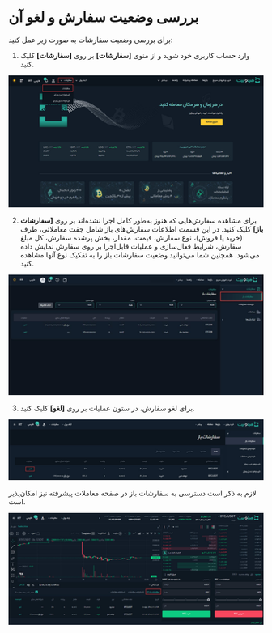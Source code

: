 # بررسی وضعیت سفارش و لغو آن
برای بررسی وضعیت سفارشات به صورت زیر عمل کنید:

1. وارد حساب کاربری خود شوید و از منوی **[سفارشات]** بر روی **[سفارشات]** کلیک کنید.

![منو سفارشات](./Images/order-menu.jpg)

2. برای مشاهده سفارش‌هایی که هنوز به‌طور کامل اجرا نشده‌اند بر روی **[سفارشات باز]**   کلیک کنید. در این قسمت اطلاعات سفارش‌های باز شامل جفت معاملاتی، طرف (خرید یا فروش)، نوع سفارش، قیمت، مقدار، بخش پرشده سفارش، کل مبلغ سفارش، شرایط فعال‌سازی و عملیات قابل‌اجرا بر روی سفارش نمایش داده می‌شود. همچنین شما می‌توانید وضعیت سفارشات باز را به تفکیک نوع آنها مشاهده کنید.<br>

![لیست سفارشات باز](./Images/open-orders-list.jpg)

3. برای لغو سفارش، در ستون عملیات بر روی **[لغو]** کلیک کنید.

![لغو سفارش](./Images/cancle-order.jpg)

لازم به ذکر است دسترسی به سفارشات باز در صفحه معاملات پیشرفته نیز امکان‌پذیر است.

![سفارشات باز](./Images/open-order-list-in-advanced-trade.jpg)